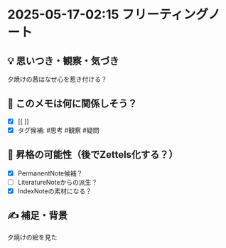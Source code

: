 # 2025-05-17-02:15 フリーティングノート

## 💡 思いつき・観察・気づき
夕焼けの茜はなぜ心を惹き付ける？

## 📌 このメモは何に関係しそう？
- [x] [[ ]]
- [x] タグ候補: #思考 #観察 #疑問

## 🧩 昇格の可能性（後でZettels化する？）
- [x] PermanentNote候補？
- [ ] LiteratureNoteからの派生？
- [x] IndexNoteの素材になる？

## ✍️ 補足・背景
夕焼けの絵を見た